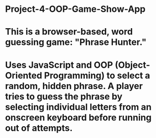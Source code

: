 # Project-4-OOP-Game-Show-App
# This is a browser-based, word guessing game: "Phrase Hunter."
# Uses JavaScript and OOP (Object-Oriented Programming) to select a random, hidden phrase. A player tries to guess the phrase by selecting individual letters from an onscreen keyboard before running  out of attempts.